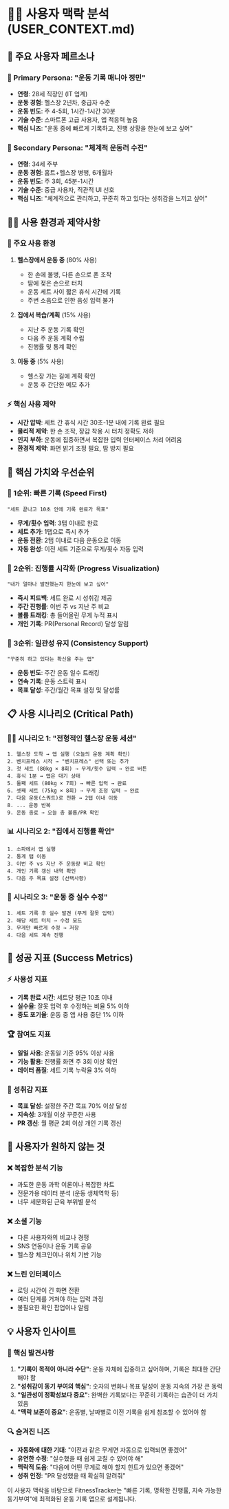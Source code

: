 # 🏋️‍♂️ 사용자 맥락 분석 (USER_CONTEXT.md)

## 👥 주요 사용자 페르소나

### 🎯 Primary Persona: "운동 기록 매니아 정민"
- **연령**: 28세 직장인 (IT 업계)
- **운동 경험**: 헬스장 2년차, 중급자 수준
- **운동 빈도**: 주 4-5회, 1시간-1시간 30분
- **기술 수준**: 스마트폰 고급 사용자, 앱 적응력 높음
- **핵심 니즈**: "운동 중에 빠르게 기록하고, 진행 상황을 한눈에 보고 싶어"

### 🎯 Secondary Persona: "체계적 운동러 수진"  
- **연령**: 34세 주부
- **운동 경험**: 홈트+헬스장 병행, 6개월차
- **운동 빈도**: 주 3회, 45분-1시간
- **기술 수준**: 중급 사용자, 직관적 UI 선호
- **핵심 니즈**: "체계적으로 관리하고, 꾸준히 하고 있다는 성취감을 느끼고 싶어"

## 🏃‍♀️ 사용 환경과 제약사항

### 📱 주요 사용 환경
1. **헬스장에서 운동 중** (80% 사용)
   - 한 손에 물병, 다른 손으로 폰 조작
   - 땀에 젖은 손으로 터치
   - 운동 세트 사이 짧은 휴식 시간에 기록
   - 주변 소음으로 인한 음성 입력 불가

2. **집에서 복습/계획** (15% 사용)  
   - 지난 주 운동 기록 확인
   - 다음 주 운동 계획 수립
   - 진행률 및 통계 확인

3. **이동 중** (5% 사용)
   - 헬스장 가는 길에 계획 확인
   - 운동 후 간단한 메모 추가

### ⚡ 핵심 사용 제약
- **시간 압박**: 세트 간 휴식 시간 30초-1분 내에 기록 완료 필요
- **물리적 제약**: 한 손 조작, 장갑 착용 시 터치 정확도 저하
- **인지 부하**: 운동에 집중하면서 복잡한 입력 인터페이스 처리 어려움
- **환경적 제약**: 화면 밝기 조정 필요, 땀 방지 필요

## 💎 핵심 가치와 우선순위

### 🥇 1순위: 빠른 기록 (Speed First)
```
"세트 끝나고 10초 안에 기록 완료가 목표"
```
- **무게/횟수 입력**: 3탭 이내로 완료
- **세트 추가**: 1탭으로 즉시 추가
- **운동 전환**: 2탭 이내로 다음 운동으로 이동
- **자동 완성**: 이전 세트 기준으로 무게/횟수 자동 입력

### 🥈 2순위: 진행률 시각화 (Progress Visualization)
```
"내가 얼마나 발전했는지 한눈에 보고 싶어"
```
- **즉시 피드백**: 세트 완료 시 성취감 제공
- **주간 진행률**: 이번 주 vs 지난 주 비교
- **볼륨 트래킹**: 총 들어올린 무게 누적 표시
- **개인 기록**: PR(Personal Record) 달성 알림

### 🥉 3순위: 일관성 유지 (Consistency Support)
```
"꾸준히 하고 있다는 확신을 주는 앱"
```
- **운동 빈도**: 주간 운동 일수 트래킹
- **연속 기록**: 운동 스트릭 표시
- **목표 달성**: 주간/월간 목표 설정 및 달성률

## 📋 사용 시나리오 (Critical Path)

### 🏃‍♀️ 시나리오 1: "전형적인 헬스장 운동 세션"
```
1. 헬스장 도착 → 앱 실행 (오늘의 운동 계획 확인)
2. 벤치프레스 시작 → "벤치프레스" 선택 또는 추가
3. 첫 세트 (80kg × 8회) → 무게/횟수 입력 → 완료 버튼
4. 휴식 1분 → 앱은 대기 상태
5. 둘째 세트 (80kg × 7회) → 빠른 입력 → 완료
6. 셋째 세트 (75kg × 8회) → 무게 조정 입력 → 완료
7. 다음 운동(스쿼트)로 전환 → 2탭 이내 이동
8. ... 운동 반복
9. 운동 종료 → 오늘 총 볼륨/PR 확인
```

### 📊 시나리오 2: "집에서 진행률 확인"
```
1. 소파에서 앱 실행
2. 통계 탭 이동
3. 이번 주 vs 지난 주 운동량 비교 확인
4. 개인 기록 갱신 내역 확인
5. 다음 주 목표 설정 (선택사항)
```

### 🔧 시나리오 3: "운동 중 실수 수정"
```
1. 세트 기록 후 실수 발견 (무게 잘못 입력)
2. 해당 세트 터치 → 수정 모드
3. 무게만 빠르게 수정 → 저장
4. 다음 세트 계속 진행
```

## 🎯 성공 지표 (Success Metrics)

### ⚡ 사용성 지표
- **기록 완료 시간**: 세트당 평균 10초 이내
- **실수율**: 잘못 입력 후 수정하는 비율 5% 이하  
- **중도 포기율**: 운동 중 앱 사용 중단 1% 이하

### 🏆 참여도 지표
- **일일 사용**: 운동일 기준 95% 이상 사용
- **기능 활용**: 진행률 화면 주 3회 이상 확인
- **데이터 품질**: 세트 기록 누락율 3% 이하

### 💪 성취감 지표
- **목표 달성**: 설정한 주간 목표 70% 이상 달성
- **지속성**: 3개월 이상 꾸준한 사용
- **PR 갱신**: 월 평균 2회 이상 개인 기록 갱신

## 🚫 사용자가 원하지 않는 것

### ❌ 복잡한 분석 기능
- 과도한 운동 과학 이론이나 복잡한 차트
- 전문가용 데이터 분석 (운동 생체역학 등)
- 너무 세분화된 근육 부위별 분석

### ❌ 소셜 기능
- 다른 사용자와의 비교나 경쟁
- SNS 연동이나 운동 기록 공유
- 헬스장 체크인이나 위치 기반 기능

### ❌ 느린 인터페이스
- 로딩 시간이 긴 화면 전환
- 여러 단계를 거쳐야 하는 입력 과정
- 불필요한 확인 팝업이나 알림

## 💡 사용자 인사이트

### 🎯 핵심 발견사항
1. **"기록이 목적이 아니라 수단"**: 운동 자체에 집중하고 싶어하며, 기록은 최대한 간단해야 함
2. **"성취감이 동기 부여의 핵심"**: 숫자의 변화나 목표 달성이 운동 지속의 가장 큰 동력
3. **"일관성이 정확성보다 중요"**: 완벽한 기록보다는 꾸준히 기록하는 습관이 더 가치 있음
4. **"맥락 보존이 중요"**: 운동별, 날짜별로 이전 기록을 쉽게 참조할 수 있어야 함

### 🔍 숨겨진 니즈  
- **자동화에 대한 기대**: "이전과 같은 무게면 자동으로 입력되면 좋겠어"
- **유연한 수정**: "실수했을 때 쉽게 고칠 수 있어야 해"
- **맥락적 도움**: "다음에 어떤 무게로 해야 할지 힌트가 있으면 좋겠어"
- **성취 인정**: "PR 달성했을 때 확실히 알려줘"

이 사용자 맥락을 바탕으로 FitnessTracker는 "빠른 기록, 명확한 진행률, 지속 가능한 동기부여"에 최적화된 운동 기록 앱으로 설계됩니다.